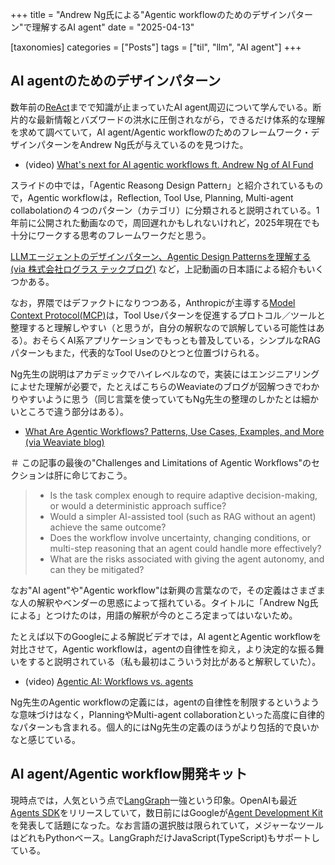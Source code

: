 +++
title = "Andrew Ng氏による\"Agentic workflowのためのデザインパターン\"で理解するAI agent"
date = "2025-04-13"

[taxonomies]
categories = ["Posts"]
tags = ["til", "llm", "AI agent"]
+++

## AI agentのためのデザインパターン

数年前の[ReAct](https://www.promptingguide.ai/techniques/react)までで知識が止まっていたAI agent周辺について学んでいる。断片的な最新情報とバズワードの洪水に圧倒されながら，できるだけ体系的な理解を求めて調べていて，AI agent/Agentic workflowのためのフレームワーク・デザインパターンをAndrew Ng氏が与えているのを見つけた。

- (video) [What's next for AI agentic workflows ft. Andrew Ng of AI Fund](https://www.youtube.com/watch?v=sal78ACtGTc)

スライドの中では，「Agentic Reasong Design Pattern」と紹介されているもので，Agentic workflowは，Reflection, Tool Use, Planning, Multi-agent collabolationの４つのパターン（カテゴリ）に分類されると説明されている。1年前に公開された動画なので，周回遅れかもしれないけれど，2025年現在でも十分にワークする思考のフレームワークだと思う。

[LLMエージェントのデザインパターン、Agentic Design Patternsを理解する (via 株式会社ログラス テックブログ)](https://zenn.dev/loglass/articles/b9ee37737deb85) など，上記動画の日本語による紹介もいくつかある。

なお，界隈ではデファクトになりつつある，Anthropicが主導する[Model Context Protocol(MCP)](https://modelcontextprotocol.io/introduction)は，Tool Useパターンを促進するプロトコル／ツールと整理すると理解しやすい（と思うが，自分の解釈なので誤解している可能性はある）。おそらくAI系アプリケーションでもっとも普及している，シンプルなRAGパターンもまた，代表的なTool Useのひとつと位置づけられる。

Ng先生の説明はアカデミックでハイレベルなので，実装にはエンジニアリングによせた理解が必要で，たとえばこちらのWeaviateのブログが図解つきでわかりやすいように思う（同じ言葉を使っていてもNg先生の整理のしかたとは細かいところで違う部分はある）。

- [What Are Agentic Workflows? Patterns, Use Cases, Examples, and More (via Weaviate blog)](https://weaviate.io/blog/what-are-agentic-workflows)

＃ この記事の最後の"Challenges and Limitations of Agentic Workflows"のセクションは肝に命じておこう。

> - Is the task complex enough to require adaptive decision-making, or would a deterministic approach suffice?
> - Would a simpler AI-assisted tool (such as RAG without an agent) achieve the same outcome?
> - Does the workflow involve uncertainty, changing conditions, or multi-step reasoning that an agent could handle more effectively?
> - What are the risks associated with giving the agent autonomy, and can they be mitigated?

なお"AI agent"や"Agentic workflow"は新興の言葉なので，その定義はさまざまな人の解釈やベンダーの思惑によって揺れている。タイトルに「Andrew Ng氏による」とつけたのは，用語の解釈が今のところ定まってはいないため。

たとえば以下のGoogleによる解説ビデオでは，AI agentとAgentic workflowを対比させて，Agentic workflowは，agentの自律性を抑え，より決定的な振る舞いをすると説明されている（私も最初はこういう対比があると解釈していた）。

- (video) [Agentic AI: Workflows vs. agents](https://www.youtube.com/watch?v=Qd6anWv0mv0)

Ng先生のAgentic workflowの定義には，agentの自律性を制限するというような意味づけはなく，PlanningやMulti-agent collaborationといった高度に自律的なパターンも含まれる。個人的にはNg先生の定義のほうがより包括的で良いかなと感じている。

## AI agent/Agentic workflow開発キット

現時点では，人気という点で[LangGraph](https://github.com/langchain-ai/langgraph)一強という印象。OpenAIも最近[Agents SDK](https://github.com/openai/openai-agents-python)をリリースしていて，数日前にはGoogleが[Agent Development Kit](https://github.com/google/adk-python)を発表して話題になった。なお言語の選択肢は限られていて，メジャーなツールはどれもPythonベース。LangGraphだけJavaScript(TypeScript)もサポートしている。
